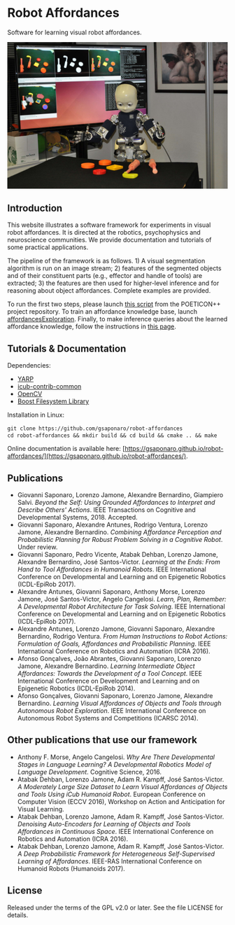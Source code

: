 # Robot Affordances

Software for learning visual robot affordances.

![alt text](icub_with_objects_reduced_once.jpg "The iCub robot in Lisbon when using objects and reasoning about their affordances")

## Introduction

This website illustrates a software framework for experiments in visual robot affordances. It is directed at the robotics, psychophysics and neuroscience communities. We provide documentation and tutorials of some practical applications.

The pipeline of the framework is as follows. 1) A visual segmentation algorithm is run on an image stream; 2) features of the segmented objects and of their constituent parts (e.g., effector and handle of tools) are extracted; 3) the features are then used for higher-level inference and for reasoning about object affordances. Complete examples are provided.

To run the first two steps, please launch [this script](https://github.com/robotology/poeticon/blob/master/app/scripts/segmentation.xml.template) from the POETICON++ project repository. To train an affordance knowledge base, launch [affordancesExploration](https://github.com/robotology/poeticon/blob/master/app/scripts/affordancesExploration.xml.template). Finally, to make inference queries about the learned affordance knowledge, follow the instructions in [this page](https://github.com/robotology/poeticon/tree/master/src/affNetwork).

## Tutorials & Documentation

Dependencies:

- [YARP](https://github.com/robotology/yarp)
- [icub-contrib-common](https://github.com/robotology/icub-contrib-common)
- [OpenCV](http://opencv.org/downloads.html)
- [Boost Filesystem Library](https://www.boost.org)

Installation in Linux:

```
git clone https://github.com/gsaponaro/robot-affordances
cd robot-affordances && mkdir build && cd build && cmake .. && make
```

Online documentation is available here: [https://gsaponaro.github.io/robot-affordances/](https://gsaponaro.github.io/robot-affordances/).

## Publications

* Giovanni Saponaro, Lorenzo Jamone, Alexandre Bernardino, Giampiero Salvi. *Beyond the Self: Using Grounded Affordances to Interpret and Describe Others' Actions*. IEEE Transactions on Cognitive and Developmental Systems, 2018. Accepted.
* Giovanni Saponaro, Alexandre Antunes, Rodrigo Ventura, Lorenzo Jamone, Alexandre Bernardino. *Combining Affordance Perception and Probabilistic Planning for Robust Problem Solving in a Cognitive Robot*. Under review.
* Giovanni Saponaro, Pedro Vicente, Atabak Dehban, Lorenzo Jamone, Alexandre Bernardino, José Santos-Victor. *Learning at the Ends: From Hand to Tool Affordances in Humanoid Robots*. IEEE International Conference on Developmental and Learning and on Epigenetic Robotics (ICDL-EpiRob 2017).
* Alexandre Antunes, Giovanni Saponaro, Anthony Morse, Lorenzo Jamone, José Santos-Victor, Angelo Cangelosi. *Learn, Plan, Remember: A Developmental Robot Architecture for Task Solving*. IEEE International Conference on Developmental and Learning and on Epigenetic Robotics (ICDL-EpiRob 2017).
* Alexandre Antunes, Lorenzo Jamone, Giovanni Saponaro, Alexandre Bernardino, Rodrigo Ventura. *From Human Instructions to Robot Actions: Formulation of Goals, Affordances and Probabilistic Planning*. IEEE International Conference on Robotics and Automation (ICRA 2016).
* Afonso Gonçalves, João Abrantes, Giovanni Saponaro, Lorenzo Jamone, Alexandre Bernardino. *Learning Intermediate Object Affordances: Towards the Development of a Tool Concept*. IEEE International Conference on Development and Learning and on Epigenetic Robotics (ICDL-EpiRob 2014).
* Afonso Gonçalves, Giovanni Saponaro, Lorenzo Jamone, Alexandre Bernardino. *Learning Visual Affordances of Objects and Tools through Autonomous Robot Exploration*. IEEE International Conference on Autonomous Robot Systems and Competitions (ICARSC 2014).

## Other publications that use our framework

* Anthony F. Morse, Angelo Cangelosi. *Why Are There Developmental Stages in Language Learning? A Developmental Robotics Model of Language Development*. Cognitive Science, 2016.
* Atabak Dehban, Lorenzo Jamone, Adam R. Kampff, José Santos-Victor. *A Moderately Large Size Dataset to Learn Visual Affordances of Objects and Tools Using iCub Humanoid Robot*. European Conference on Computer Vision (ECCV 2016), Workshop on Action and Anticipation for Visual Learning.
* Atabak Dehban, Lorenzo Jamone, Adam R. Kampff, José Santos-Victor. *Denoising Auto-Encoders for Learning of Objects and Tools Affordances in Continuous Space*. IEEE International Conference on Robotics and Automation (ICRA 2016).
* Atabak Dehban, Lorenzo Jamone, Adam R. Kampff, José Santos-Victor. *A Deep Probabilistic Framework for Heterogeneous Self-Supervised Learning of Affordances*. IEEE-RAS International Conference on Humanoid Robots (Humanoids 2017).

## License

Released under the terms of the GPL v2.0 or later. See the file LICENSE for details.

